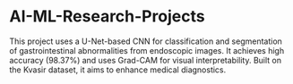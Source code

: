 # AI-ML-Research-Projects
This project uses a U-Net-based CNN for classification and segmentation of gastrointestinal abnormalities from endoscopic images. It achieves high accuracy (98.37%) and uses Grad-CAM for visual interpretability. Built on the Kvasir dataset, it aims to enhance medical diagnostics.
